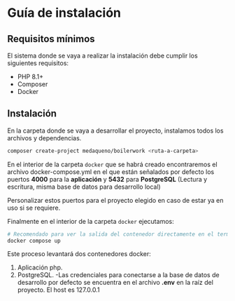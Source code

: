 # Guía de instalación

## Requisitos mínimos
El sistema donde se vaya a realizar la instalación debe cumplir los siguientes requisitos:
- PHP 8.1+
- Composer
- Docker

## Instalación

En la carpeta donde se vaya a desarrollar el proyecto, instalamos todos los archivos y dependencias.

``` bash
composer create-project medaqueno/boilerwork <ruta-a-carpeta>
```

En el interior de la carpeta `docker` que se habrá creado encontraremos el archivo docker-compose.yml en el que están señalados por defecto los puertos **4000** para la **aplicación** y **5432** para **PostgreSQL** (Lectura y escritura, misma base de datos para desarrollo local) 

Personalizar estos puertos para el proyecto elegido en caso de estar ya en uso si se requiere.

Finalmente en el interior de la carpeta `docker` ejecutamos:

``` bash
# Recomendado para ver la salida del contenedor directamente en el terminal.
docker compose up
```

Este proceso levantará dos contenedores docker:
1. Aplicación php.
2. PostgreSQL.
    -Las credenciales para conectarse a la base de datos de desarrollo por defecto se encuentra en el archivo **.env** en la raíz del proyecto. El host es 127.0.0.1

